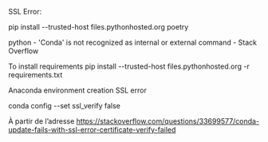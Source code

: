 SSL Error:

pip install --trusted-host files.pythonhosted.org poetry

python - 'Conda' is not recognized as internal or external command - Stack Overflow

To install requirements
pip install --trusted-host files.pythonhosted.org -r requirements.txt


Anaconda environment creation SSL error

conda config --set ssl_verify false 

À partir de l’adresse <https://stackoverflow.com/questions/33699577/conda-update-fails-with-ssl-error-certificate-verify-failed> 
